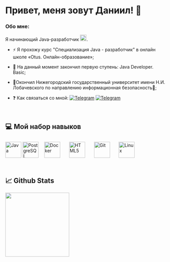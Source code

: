 
# Привет, меня зовут Даниил! 👋

### Обо мне:
Я начинающий Java-разработчик <img src = "https://media.giphy.com/media/WUlplcMpOCEmTGBtBW/giphy.gif" height="20">.
  

- ⚡ Я прохожу курс "Специализация Java - разработчик" в онлайн школе «Otus. Онлайн-образование»;  
  

- 🌱 На данный момент закончил первую ступень: Java Developer. Basic;  
  

- 🔭Окончил Нижегородский государственный университет имени Н.И. Лобачевского по направлению информационная безопасность💪;  
  

- ❓ Как связаться со мной:  [![Telegram](https://img.shields.io/badge/-telegram-blue?style=flat&logo=Telegram&logoColor=white)](https://t.me/Karabas_101) [![Telegram](https://img.shields.io/badge/-Gmail-red?style=flat&logo=Gmail&logoColor=white)](mailto:kirden98@gmail.com)  

<br/>  

## 💻 Мой набор навыков  

<div>  
<img src="https://profilinator.rishav.dev/skills-assets/java-original-wordmark.svg" alt="Java" height="50" />
<img src="https://profilinator.rishav.dev/skills-assets/postgresql-original-wordmark.svg" alt="PostgreSQL" height="50" />&nbsp
<img style="margin: 10px" src="https://profilinator.rishav.dev/skills-assets/docker-original-wordmark.svg" alt="Docker" height="50" />&nbsp
<img style="margin: 10px" src="https://profilinator.rishav.dev/skills-assets/html5-original-wordmark.svg" alt="HTML5" height="50" />&nbsp
<img style="margin: 10px" src="https://profilinator.rishav.dev/skills-assets/git-scm-icon.svg" alt="Git" height="50" />&nbsp
<img style="margin: 10px" src="https://profilinator.rishav.dev/skills-assets/linux-original.svg" alt="Linux" height="50" />&nbsp 
</div>

<br/>  

## 📈 Github Stats  

<img src="https://github-readme-stats.vercel.app/api?username=Daniil-101&show_icons=true&count_private=true&cache_seconds=86400&theme=chartreuse-dark" align="left"  height="200"/>  

<br/>  

